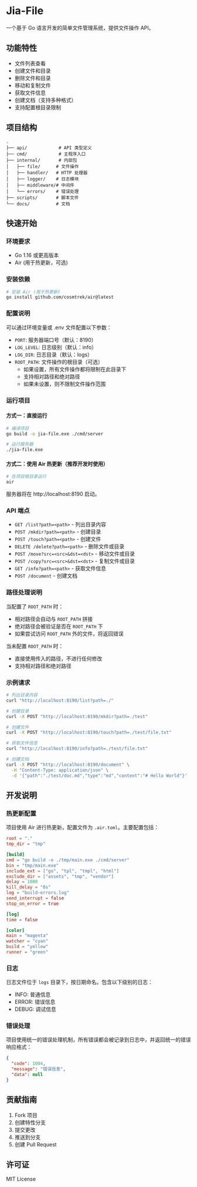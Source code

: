 # Jia-File

一个基于 Go 语言开发的简单文件管理系统，提供文件操作 API。

## 功能特性

- 文件列表查看
- 创建文件和目录
- 删除文件和目录
- 移动和复制文件
- 获取文件信息
- 创建文档（支持多种格式）
- 支持配置根目录限制

## 项目结构

```
.
├── api/            # API 类型定义
├── cmd/            # 主程序入口
├── internal/       # 内部包
│   ├── file/      # 文件操作
│   ├── handler/   # HTTP 处理器
│   ├── logger/    # 日志模块
│   ├── middleware/# 中间件
│   └── errors/    # 错误处理
├── scripts/       # 脚本文件
└── docs/          # 文档
```

## 快速开始

### 环境要求

- Go 1.16 或更高版本
- Air (用于热更新，可选)

### 安装依赖

```bash
# 安装 Air (用于热更新)
go install github.com/cosmtrek/air@latest
```

### 配置说明

可以通过环境变量或 .env 文件配置以下参数：

- `PORT`: 服务器端口号（默认：8190）
- `LOG_LEVEL`: 日志级别（默认：info）
- `LOG_DIR`: 日志目录（默认：logs）
- `ROOT_PATH`: 文件操作的根目录（可选）
  - 如果设置，所有文件操作都将限制在此目录下
  - 支持相对路径和绝对路径
  - 如果未设置，则不限制文件操作范围

### 运行项目

#### 方式一：直接运行

```bash
# 编译项目
go build -o jia-file.exe ./cmd/server

# 运行服务器
./jia-file.exe
```

#### 方式二：使用 Air 热更新（推荐开发时使用）

```bash
# 在项目根目录运行
air
```

服务器将在 http://localhost:8190 启动。

### API 端点

- `GET /list?path=<path>` - 列出目录内容
- `POST /mkdir?path=<path>` - 创建目录
- `POST /touch?path=<path>` - 创建文件
- `DELETE /delete?path=<path>` - 删除文件或目录
- `POST /move?src=<src>&dst=<dst>` - 移动文件或目录
- `POST /copy?src=<src>&dst=<dst>` - 复制文件或目录
- `GET /info?path=<path>` - 获取文件信息
- `POST /document` - 创建文档

### 路径处理说明

当配置了 `ROOT_PATH` 时：
- 相对路径会自动与 `ROOT_PATH` 拼接
- 绝对路径会被验证是否在 `ROOT_PATH` 下
- 如果尝试访问 `ROOT_PATH` 外的文件，将返回错误

当未配置 `ROOT_PATH` 时：
- 直接使用传入的路径，不进行任何修改
- 支持相对路径和绝对路径

### 示例请求

```bash
# 列出目录内容
curl "http://localhost:8190/list?path=./"

# 创建目录
curl -X POST "http://localhost:8190/mkdir?path=./test"

# 创建文件
curl -X POST "http://localhost:8190/touch?path=./test/file.txt"

# 获取文件信息
curl "http://localhost:8190/info?path=./test/file.txt"

# 创建文档
curl -X POST "http://localhost:8190/document" \
  -H "Content-Type: application/json" \
  -d '{"path":"./test/doc.md","type":"md","content":"# Hello World"}'
```

## 开发说明

### 热更新配置

项目使用 Air 进行热更新，配置文件为 `.air.toml`。主要配置包括：

```toml
root = "."
tmp_dir = "tmp"

[build]
cmd = "go build -o ./tmp/main.exe ./cmd/server"
bin = "tmp/main.exe"
include_ext = ["go", "tpl", "tmpl", "html"]
exclude_dir = ["assets", "tmp", "vendor"]
delay = 1000
kill_delay = "0s"
log = "build-errors.log"
send_interrupt = false
stop_on_error = true

[log]
time = false

[color]
main = "magenta"
watcher = "cyan"
build = "yellow"
runner = "green"
```

### 日志

日志文件位于 `logs` 目录下，按日期命名。包含以下级别的日志：
- INFO: 普通信息
- ERROR: 错误信息
- DEBUG: 调试信息

### 错误处理

项目使用统一的错误处理机制，所有错误都会被记录到日志中，并返回统一的错误响应格式：

```json
{
  "code": 1004,
  "message": "错误信息",
  "data": null
}
```

## 贡献指南

1. Fork 项目
2. 创建特性分支
3. 提交更改
4. 推送到分支
5. 创建 Pull Request

## 许可证

MIT License 